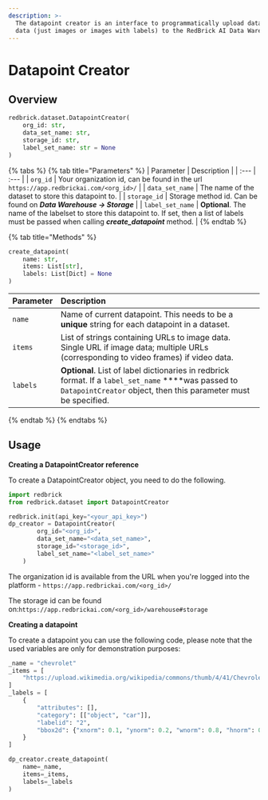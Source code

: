 ```yaml
---
description: >-
  The datapoint creator is an interface to programmatically upload datapoint
  data (just images or images with labels) to the RedBrick AI Data Warehouse.
---
```


# Datapoint Creator

## Overview

```python
redbrick.dataset.DatapointCreator(
    org_id: str, 
    data_set_name: str, 
    storage_id: str, 
    label_set_name: str = None
)
```

{% tabs %}
{% tab title="Parameters" %}
| Parameter | Description |
| :--- | :--- |
| `org_id` | Your organization id, can be found in the url `https://app.redbrickai.com/<org_id>/` |
| `data_set_name` | The name of the dataset to store this datapoint to. |
| `storage_id` | Storage method id. Can be found on _**Data Warehouse -&gt; Storage**_ |
| `label_set_name` | **Optional**. The name of the labelset to store this datapoint to. If set, then a list of labels must be passed when calling _**create\_datapoint**_ method. |
{% endtab %}

{% tab title="Methods" %}
```python
create_datapoint(
    name: str, 
    items: List[str], 
    labels: List[Dict] = None
)
```

| Parameter | Description |
| :--- | :--- |
| `name` | Name of current datapoint. This needs to be a **unique** string for each datapoint in a dataset.  |
| `items` | List of strings containing URLs to image data. Single URL if image data; multiple URLs \(corresponding to video frames\) if video data. |
| `labels` | **Optional**. List of label dictionaries in redbrick format. If a `label_set_name` ****was passed to `DatapointCreator` object, then this parameter must be specified. |
{% endtab %}
{% endtabs %}

## Usage

**Creating a DatapointCreator reference**

To create a DatapointCreator object, you need to do the following.

```python
import redbrick
from redbrick.dataset import DatapointCreator

redbrick.init(api_key="<your_api_key>")
dp_creator = DatapointCreator(
        org_id="<org_id>",
        data_set_name="<data_set_name>",
        storage_id="<storage_id>",
        label_set_name="<label_set_name>"
    )
```

The organization id is available from the URL when you're logged into the platform - `https://app.redbrickai.com/<org_id>/`

The storage id can be found on:`https://app.redbrickai.com/<org_id>/warehouse#storage`

**Creating a datapoint**

To create a datapoint you can use the following code, please note that the used variables are only for demonstration purposes:

```python
_name = "chevrolet"
_items = [
    "https://upload.wikimedia.org/wikipedia/commons/thumb/4/41/Chevrolet_Onix_20150814-DSC05650.JPG/320px-Chevrolet_Onix_20150814-DSC05650.JPG"
]
_labels = [
    {
        "attributes": [],
        "category": [["object", "car"]],
        "labelid": "2",
        "bbox2d": {"xnorm": 0.1, "ynorm": 0.2, "wnorm": 0.8, "hnorm": 0.7},
    }
]

dp_creator.create_datapoint(
    name=_name, 
    items=_items, 
    labels=_labels
)
```

